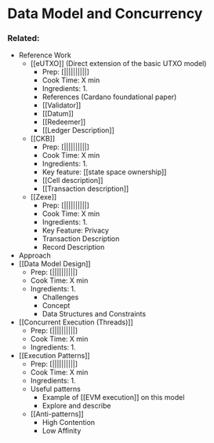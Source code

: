 # Data Model and Concurrency

### Related:

- Reference Work
	- [[eUTXO]] (Direct extension of the basic UTXO model)
		- Prep: [||||||||||]
		- Cook Time: X min
		- Ingredients:
			1. 
		- References (Cardano foundational paper)
		- [[Validator]]
		- [[Datum]]
		- [[Redeemer]]
		- [[Ledger Description]]
	- [[CKB]]
		- Prep: [||||||||||]
		- Cook Time: X min
		- Ingredients:
			1. 
		- Key feature: [[state space ownership]]
		- [[Cell description]]
		- [[Transaction description]]
	- [[Zexe]]
		- Prep: [||||||||||]
		- Cook Time: X min
		- Ingredients:
			1. 
		- Key Feature: Privacy
		- Transaction Description
		- Record Description
- Approach
- [[Data Model Design]]
	- Prep: [||||||||||]
	- Cook Time: X min
	- Ingredients:
		1. 
		- Challenges
		- Concept
		- Data Structures and Constraints
- [[Concurrent Execution (Threads)]]
	- Prep: [||||||||||]
	- Cook Time: X min
	- Ingredients:
			1. 
- [[Execution Patterns]]
	- Prep: [||||||||||]
	- Cook Time: X min
	- Ingredients:
		1. 
	- Useful patterns
		- Example of [[EVM execution]] on this model
		- Explore and describe
	- [[Anti-patterns]]
		- High Contention
		- Low Affinity
		